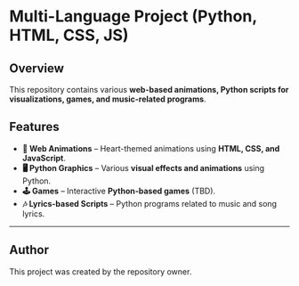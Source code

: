 # Multi-Language Project (Python, HTML, CSS, JS)  

## Overview  
This repository contains various **web-based animations, Python scripts for visualizations, games, and music-related programs**.  

## Features  
- **🎨 Web Animations** – Heart-themed animations using **HTML, CSS, and JavaScript**.  
- **🖥️ Python Graphics** – Various **visual effects and animations** using Python.  
- **🕹️ Games** – Interactive **Python-based games** (TBD).  
- **🎶 Lyrics-based Scripts** – Python programs related to music and song lyrics.  

---

## Author
This project was created by the repository owner.
